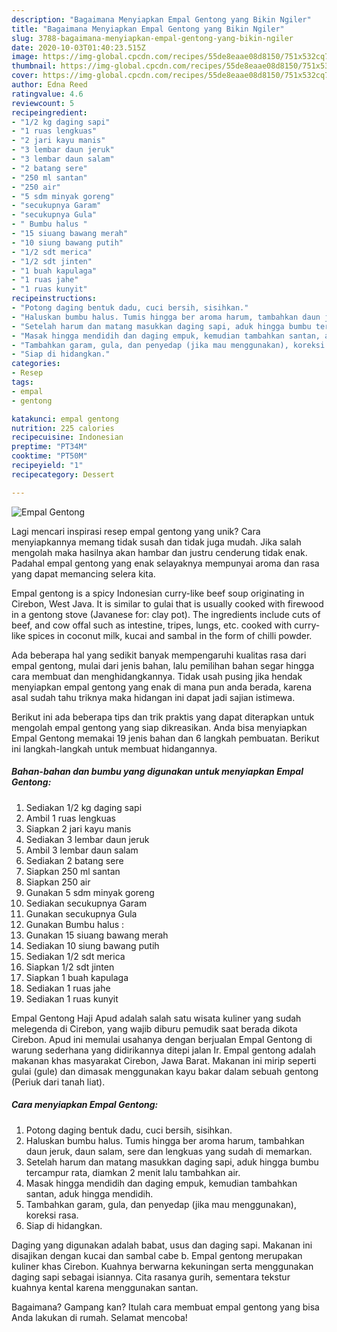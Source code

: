 ```yaml
---
description: "Bagaimana Menyiapkan Empal Gentong yang Bikin Ngiler"
title: "Bagaimana Menyiapkan Empal Gentong yang Bikin Ngiler"
slug: 3788-bagaimana-menyiapkan-empal-gentong-yang-bikin-ngiler
date: 2020-10-03T01:40:23.515Z
image: https://img-global.cpcdn.com/recipes/55de8eaae08d8150/751x532cq70/empal-gentong-foto-resep-utama.jpg
thumbnail: https://img-global.cpcdn.com/recipes/55de8eaae08d8150/751x532cq70/empal-gentong-foto-resep-utama.jpg
cover: https://img-global.cpcdn.com/recipes/55de8eaae08d8150/751x532cq70/empal-gentong-foto-resep-utama.jpg
author: Edna Reed
ratingvalue: 4.6
reviewcount: 5
recipeingredient:
- "1/2 kg daging sapi"
- "1 ruas lengkuas"
- "2 jari kayu manis"
- "3 lembar daun jeruk"
- "3 lembar daun salam"
- "2 batang sere"
- "250 ml santan"
- "250 air"
- "5 sdm minyak goreng"
- "secukupnya Garam"
- "secukupnya Gula"
- " Bumbu halus "
- "15 siuang bawang merah"
- "10 siung bawang putih"
- "1/2 sdt merica"
- "1/2 sdt jinten"
- "1 buah kapulaga"
- "1 ruas jahe"
- "1 ruas kunyit"
recipeinstructions:
- "Potong daging bentuk dadu, cuci bersih, sisihkan."
- "Haluskan bumbu halus. Tumis hingga ber aroma harum, tambahkan daun jeruk, daun salam, sere dan lengkuas yang sudah di memarkan."
- "Setelah harum dan matang masukkan daging sapi, aduk hingga bumbu tercampur rata, diamkan 2 menit lalu tambahkan air."
- "Masak hingga mendidih dan daging empuk, kemudian tambahkan santan, aduk hingga mendidih."
- "Tambahkan garam, gula, dan penyedap (jika mau menggunakan), koreksi rasa."
- "Siap di hidangkan."
categories:
- Resep
tags:
- empal
- gentong

katakunci: empal gentong 
nutrition: 225 calories
recipecuisine: Indonesian
preptime: "PT34M"
cooktime: "PT50M"
recipeyield: "1"
recipecategory: Dessert

---
```



![Empal Gentong](https://img-global.cpcdn.com/recipes/55de8eaae08d8150/751x532cq70/empal-gentong-foto-resep-utama.jpg)

Lagi mencari inspirasi resep empal gentong yang unik? Cara menyiapkannya memang tidak susah dan tidak juga mudah. Jika salah mengolah maka hasilnya akan hambar dan justru cenderung tidak enak. Padahal empal gentong yang enak selayaknya mempunyai aroma dan rasa yang dapat memancing selera kita.

Empal gentong is a spicy Indonesian curry-like beef soup originating in Cirebon, West Java. It is similar to gulai that is usually cooked with firewood in a gentong stove (Javanese for: clay pot). The ingredients include cuts of beef, and cow offal such as intestine, tripes, lungs, etc. cooked with curry-like spices in coconut milk, kucai and sambal in the form of chilli powder.

Ada beberapa hal yang sedikit banyak mempengaruhi kualitas rasa dari empal gentong, mulai dari jenis bahan, lalu pemilihan bahan segar hingga cara membuat dan menghidangkannya. Tidak usah pusing jika hendak menyiapkan empal gentong yang enak di mana pun anda berada, karena asal sudah tahu triknya maka hidangan ini dapat jadi sajian istimewa.


Berikut ini ada beberapa tips dan trik praktis yang dapat diterapkan untuk mengolah empal gentong yang siap dikreasikan. Anda bisa menyiapkan Empal Gentong memakai 19 jenis bahan dan 6 langkah pembuatan. Berikut ini langkah-langkah untuk membuat hidangannya.

<!--inarticleads1-->

##### Bahan-bahan dan bumbu yang digunakan untuk menyiapkan Empal Gentong:

1. Sediakan 1/2 kg daging sapi
1. Ambil 1 ruas lengkuas
1. Siapkan 2 jari kayu manis
1. Sediakan 3 lembar daun jeruk
1. Ambil 3 lembar daun salam
1. Sediakan 2 batang sere
1. Siapkan 250 ml santan
1. Siapkan 250 air
1. Gunakan 5 sdm minyak goreng
1. Sediakan secukupnya Garam
1. Gunakan secukupnya Gula
1. Gunakan  Bumbu halus :
1. Gunakan 15 siuang bawang merah
1. Sediakan 10 siung bawang putih
1. Sediakan 1/2 sdt merica
1. Siapkan 1/2 sdt jinten
1. Siapkan 1 buah kapulaga
1. Sediakan 1 ruas jahe
1. Sediakan 1 ruas kunyit


Empal Gentong Haji Apud adalah salah satu wisata kuliner yang sudah melegenda di Cirebon, yang wajib diburu pemudik saat berada dikota Cirebon. Apud ini memulai usahanya dengan berjualan Empal Gentong di warung sederhana yang didirikannya ditepi jalan Ir. Empal gentong adalah makanan khas masyarakat Cirebon, Jawa Barat. Makanan ini mirip seperti gulai (gule) dan dimasak menggunakan kayu bakar dalam sebuah gentong (Periuk dari tanah liat). 

<!--inarticleads2-->

##### Cara menyiapkan Empal Gentong:

1. Potong daging bentuk dadu, cuci bersih, sisihkan.
1. Haluskan bumbu halus. Tumis hingga ber aroma harum, tambahkan daun jeruk, daun salam, sere dan lengkuas yang sudah di memarkan.
1. Setelah harum dan matang masukkan daging sapi, aduk hingga bumbu tercampur rata, diamkan 2 menit lalu tambahkan air.
1. Masak hingga mendidih dan daging empuk, kemudian tambahkan santan, aduk hingga mendidih.
1. Tambahkan garam, gula, dan penyedap (jika mau menggunakan), koreksi rasa.
1. Siap di hidangkan.


Daging yang digunakan adalah babat, usus dan daging sapi. Makanan ini disajikan dengan kucai dan sambal cabe b. Empal gentong merupakan kuliner khas Cirebon. Kuahnya berwarna kekuningan serta menggunakan daging sapi sebagai isiannya. Cita rasanya gurih, sementara tekstur kuahnya kental karena menggunakan santan. 

Bagaimana? Gampang kan? Itulah cara membuat empal gentong yang bisa Anda lakukan di rumah. Selamat mencoba!
